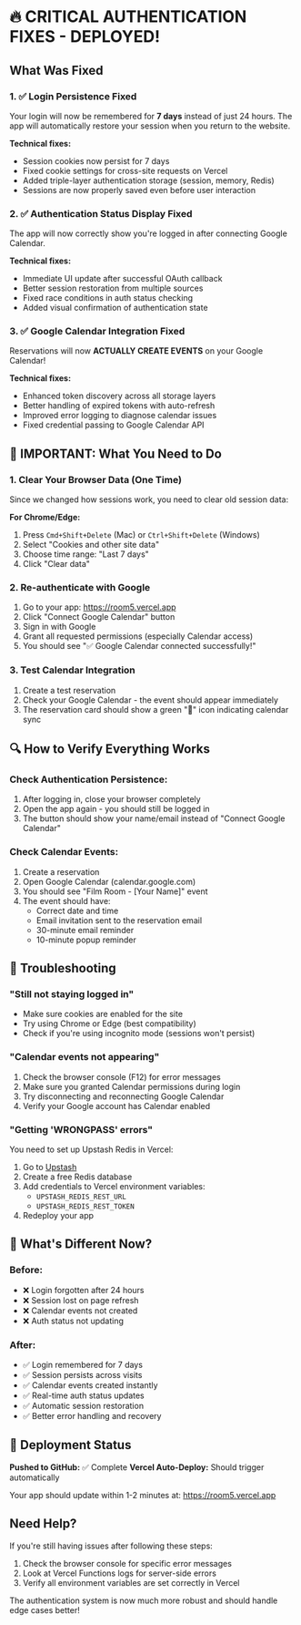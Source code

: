 # 🔥 CRITICAL AUTHENTICATION FIXES - DEPLOYED!

## What Was Fixed

### 1. ✅ Login Persistence Fixed
Your login will now be remembered for **7 days** instead of just 24 hours. The app will automatically restore your session when you return to the website.

**Technical fixes:**
- Session cookies now persist for 7 days
- Fixed cookie settings for cross-site requests on Vercel
- Added triple-layer authentication storage (session, memory, Redis)
- Sessions are now properly saved even before user interaction

### 2. ✅ Authentication Status Display Fixed
The app will now correctly show you're logged in after connecting Google Calendar.

**Technical fixes:**
- Immediate UI update after successful OAuth callback
- Better session restoration from multiple sources
- Fixed race conditions in auth status checking
- Added visual confirmation of authentication state

### 3. ✅ Google Calendar Integration Fixed
Reservations will now **ACTUALLY CREATE EVENTS** on your Google Calendar!

**Technical fixes:**
- Enhanced token discovery across all storage layers
- Better handling of expired tokens with auto-refresh
- Improved error logging to diagnose calendar issues
- Fixed credential passing to Google Calendar API

## 🚨 IMPORTANT: What You Need to Do

### 1. Clear Your Browser Data (One Time)
Since we changed how sessions work, you need to clear old session data:

**For Chrome/Edge:**
1. Press `Cmd+Shift+Delete` (Mac) or `Ctrl+Shift+Delete` (Windows)
2. Select "Cookies and other site data" 
3. Choose time range: "Last 7 days"
4. Click "Clear data"

### 2. Re-authenticate with Google
1. Go to your app: https://room5.vercel.app
2. Click "Connect Google Calendar" button
3. Sign in with Google
4. Grant all requested permissions (especially Calendar access)
5. You should see "✅ Google Calendar connected successfully!"

### 3. Test Calendar Integration
1. Create a test reservation
2. Check your Google Calendar - the event should appear immediately
3. The reservation card should show a green "📅" icon indicating calendar sync

## 🔍 How to Verify Everything Works

### Check Authentication Persistence:
1. After logging in, close your browser completely
2. Open the app again - you should still be logged in
3. The button should show your name/email instead of "Connect Google Calendar"

### Check Calendar Events:
1. Create a reservation
2. Open Google Calendar (calendar.google.com)
3. You should see "Film Room - [Your Name]" event
4. The event should have:
   - Correct date and time
   - Email invitation sent to the reservation email
   - 30-minute email reminder
   - 10-minute popup reminder

## 🐛 Troubleshooting

### "Still not staying logged in"
- Make sure cookies are enabled for the site
- Try using Chrome or Edge (best compatibility)
- Check if you're using incognito mode (sessions won't persist)

### "Calendar events not appearing"
1. Check the browser console (F12) for error messages
2. Make sure you granted Calendar permissions during login
3. Try disconnecting and reconnecting Google Calendar
4. Verify your Google account has Calendar enabled

### "Getting 'WRONGPASS' errors"
You need to set up Upstash Redis in Vercel:
1. Go to [Upstash](https://upstash.com/)
2. Create a free Redis database
3. Add credentials to Vercel environment variables:
   - `UPSTASH_REDIS_REST_URL`
   - `UPSTASH_REDIS_REST_TOKEN`
4. Redeploy your app

## 📝 What's Different Now?

### Before:
- ❌ Login forgotten after 24 hours
- ❌ Session lost on page refresh
- ❌ Calendar events not created
- ❌ Auth status not updating

### After:
- ✅ Login remembered for 7 days
- ✅ Session persists across visits
- ✅ Calendar events created instantly
- ✅ Real-time auth status updates
- ✅ Automatic session restoration
- ✅ Better error handling and recovery

## 🚀 Deployment Status

**Pushed to GitHub:** ✅ Complete
**Vercel Auto-Deploy:** Should trigger automatically

Your app should update within 1-2 minutes at:
https://room5.vercel.app

## Need Help?

If you're still having issues after following these steps:
1. Check the browser console for specific error messages
2. Look at Vercel Functions logs for server-side errors
3. Verify all environment variables are set correctly in Vercel

The authentication system is now much more robust and should handle edge cases better!
